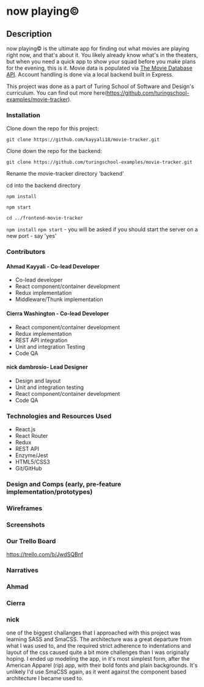# now playing©️

## Description

now playing©️ is the ultimate app for finding out what movies are playing right now, and that's about it. You likely already know what's in the theaters, but when you need a quick app to show your squad before you make plans for the evening, this is it. Movie data is populated via [The Movie Database API](https://www.themoviedb.org/documentation/api). Account handling is done via a local backend built in Express.

This project was done as a part of Turing School of Software and Design's curriculum. You can find out more here(https://github.com/turingschool-examples/movie-tracker).

### Installation

Clone down the repo for this project:

``` git clone https://github.com/kayyali18/movie-tracker.git ```

Clone down the repo for the backend:

``` git clone https://github.com/turingschool-examples/movie-tracker.git ```

Rename the movie-tracker directory 'backend'

cd into the backend directory

```npm install```

```npm start```

``` cd ../frontend-movie-tracker ```

```npm install```
```npm start``` - you will be asked if you should start the server on a new port - say 'yes'

### Contributors

#### Ahmad Kayyali - Co-lead Developer
* Co-lead developer
* React component/container development
* Redux implementation
* Middleware/Thunk implementation

#### Cierra Washington - Co-lead Developer
* React component/container development
* Redux implementation
* REST API integration
* Unit and integration Testing
* Code QA

#### nick dambrosio- Lead Designer
* Design and layout
* Unit and integration testing
* React component/container development
* Code QA

### Technologies and Resources Used
* React.js
* React Router
* Redux
* REST API
* Enzyme/Jest
* HTML5/CSS3
* Git/GitHub

### Design and Comps (early, pre-feature implementation/prototypes)

### Wireframes

### Screenshots

### Our Trello Board 

https://trello.com/b/JwdSQBnf

### Narratives


### Ahmad



### Cierra 



### nick
one of the biggest challanges that I approached with this project was learning SASS and SmaCSS. The architecture was a great departure from what I was used to, and the required strict adherence to indentations and layout of the css caused quite a bit more challenges than I was originally hoping. I ended up modeling the app, in it's most simplest form, after the American Apparel (rip) app, with their bold fonts and plain backgrounds. It's unlikely I'd use SmaCSS again, as it went against the component based architecture I became used to.
